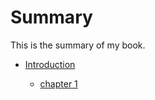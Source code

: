 # Summary


This is the summary of my book.
* [Introduction](README.md)

    * [chapter 1](chapter1胖子.md)

